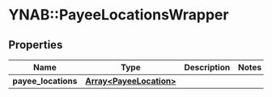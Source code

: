 # YNAB::PayeeLocationsWrapper

## Properties
Name | Type | Description | Notes
------------ | ------------- | ------------- | -------------
**payee_locations** | [**Array&lt;PayeeLocation&gt;**](PayeeLocation.md) |  | 


